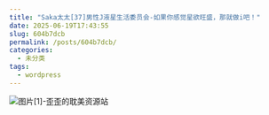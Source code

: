```yaml
---
title: "Saka太太[37]男性J液星生活委员会-如果你感觉星欲旺盛，那就做i吧！"
date: 2025-06-19T17:43:55
slug: 604b7dcb
permalink: /posts/604b7dcb/
categories:
  - 未分类
tags:
  - wordpress
---
```


![图片[1]-歪歪的耽美资源站](/images/wp/604b7dcb-13d819fb.jpg)
